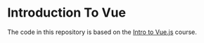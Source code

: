 # Introduction To Vue

The code in this repository is based on the
[Intro to Vue.js](https://www.vuemastery.com/courses/intro-to-vue-js)
course.
